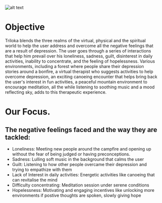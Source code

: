 ![alt text](Triloka/logoView.png)

# Objective

Triloka blends the three realms of the virtual, physical and the spiritual world to help the user address and overcome all the negative feelings that are a result of depression. The user goes through a series of interactions that help him prevail over his loneliness, sadness, guilt, disinterest in daily activities, inability to concentrate, and the feeling of hopelessness. Various environments, including a forest where people share their depression stories around a bonfire, a virtual therapist who suggests activities to help overcome depression, an exciting canoeing encounter that helps bring back the user's interest in fun activities, a peaceful mountain environment to encourage meditation, all the while listening to soothing music and a mood reflecting sky, adds to this therapeutic experience.

# Our Focus.

## The negative feelings faced and the way they are tackled:

<ul>
  <li> Loneliness: Meeting new people around the campfire and opening up without the fear of being judged or having preconceptions.
  <li> Sadness: Lulling soft music in the background that calms the user
  <li> Guilt: Listening to how other people overcame their depression and trying to empathize with them
  <li> Lack of Interest in daily activities: Energetic activities like canoeing that can revitalise the mind
  <li> Difficulty concentrating: Meditation session under serene conditions
  <li> Hopelessness: Motivating and engaging incentives like unlocking more environments if postive thoughts are spoken, slowly giving hope
</ul>

